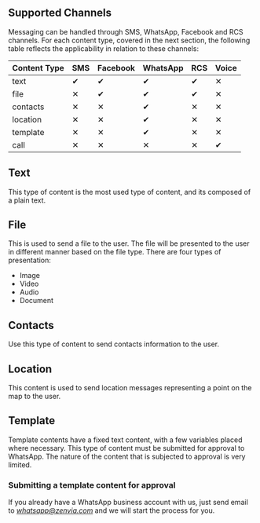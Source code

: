 ## Supported Channels

Messaging can be handled through SMS, WhatsApp, Facebook and RCS channels. For each content type, covered in the next section, the following table reflects the applicability in relation to these channels:

| Content Type | SMS      | Facebook | WhatsApp | RCS      | Voice    |
|:-------------|:---------|:---------|:---------|:---------|:---------|
| text         | &#10004; | &#10004; | &#10004; | &#10004; | &#10005; |
| file         | &#10005; | &#10004; | &#10004; | &#10004; | &#10005; | 
| contacts     | &#10005; | &#10005; | &#10004; | &#10005; | &#10005; |
| location     | &#10005; | &#10005; | &#10004; | &#10005; | &#10005; |
| template     | &#10005; | &#10005; | &#10004; | &#10005; | &#10005; |
| call         | &#10005; | &#10005; | &#10005; | &#10005; | &#10004; |  

## Text
This type of content is the most used type of content, and its composed of a plain text.

<SchemaDefinition schemaRef="#/components/schemas/content.text" showWriteOnly="true" />

## File
This is used to send a file to the user. The file will be presented to the user in different manner based on the file type. There are four types of presentation:
* Image
* Video
* Audio
* Document

<SchemaDefinition schemaRef="#/components/schemas/content.file" showWriteOnly="true" />

## Contacts
Use this type of content to send contacts information to the user.

<SchemaDefinition schemaRef="#/components/schemas/content.contacts" showWriteOnly="true" />

## Location
This content is used to send location messages representing a point on the map to the user.

<SchemaDefinition schemaRef="#/components/schemas/content.location" showWriteOnly="true" />

## Template
Template contents have a fixed text content, with a few variables placed where necessary. This type of content must be submitted for approval to WhatsApp. The nature of the content that is subjected to approval is very limited.

<SchemaDefinition schemaRef="#/components/schemas/content.template" showWriteOnly="true" />

### Submitting a template content for approval
If you already have a WhatsApp business account with us, just send email to *whatsapp@zenvia.com* and we will start the process for you.
